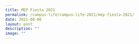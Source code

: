 ```yaml
---
title: MEP Fiesta 2021
permalink: /campus-life/campus-life-2021/mep-fiesta-2021/
date: 2021-08-06
layout: post
description: ""
image: ""
---
```

